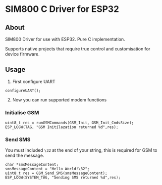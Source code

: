 # SIM800 C Driver for ESP32
## About

SIM800 Driver for use with ESP32. Pure C implementation. 

Supports native projects that require true control and customisation for device firmware.

## Usage

1) First configure UART
```
configureUART();
```

2) Now you can run supported modem functions

### Initialise GSM
```
uint8_t res = runGSMCommands(GSM_Init, GSM_Init_CmdsSize);
ESP_LOGW(TAG, "GSM Initilazation returned %d",res);
```
### Send SMS
You must included ```\32``` at the end of your string, this is required for GSM to send the message.
```
char *smsMessageContent;
smsMessageContent = "Hello World!\32";
uint8_t res = GSM_Send_SMS(smsMessageContent);
ESP_LOGW(SYSTEM_TAG, "Sending SMS returned %d",res);
```
